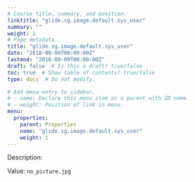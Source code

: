 ```yaml
---
# Course title, summary, and position.
linktitle: "glide.sg.image.default.sys_user"
summary: ""
weight: 1
# Page metadata.
title: "glide.sg.image.default.sys_user"
date: "2018-09-09T00:00:00Z"
lastmod: "2018-09-09T00:00:00Z"
draft: false  # Is this a draft? true/false
toc: true  # Show table of contents? true/false
type: docs  # Do not modify.

# Add menu entry to sidebar.
# - name: Declare this menu item as a parent with ID name.
# - weight: Position of link in menu.
menu:
  properties:
    parent: Properties
    name: "glide.sg.image.default.sys_user"
    weight: 1
---
```


Description: 


Value: `no_picture.jpg`